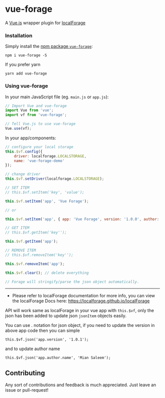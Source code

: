 # vue-forage
A [Vue.js](https://vuejs.org/) wrapper plugin for [localForage](https://github.com/localForage/localForage)


### Installation

Simply install the [npm package `vue-forage`](https://www.npmjs.com/package/vue-forage):

```
npm i vue-forage -S
```
If you prefer yarn
```
yarn add vue-forage
```

### Using vue-forage

In your main JavaScript file (eg. `main.js` or `app.js`):

```javascript
// Import Vue and vue-forage
import Vue from 'vue';
import vf from 'vue-forage';

// Tell Vue.js to use vue-forage
Vue.use(vf);
```

In your app/components:

```javascript
// configure your local storage
this.$vf.config({
    driver: localforage.LOCALSTORAGE,
    name: 'vue-forage-demo'
});

// change driver
this.$vf.setDriver(localforage.LOCALSTORAGE);

// SET ITEM
// this.$vf.setItem('key', 'value');

this.$vf.setItem('app', 'Vue Forage');

// or

this.$vf.setItem('app', { app: 'Vue Forage', version: '1.0.0', author: { name: 'John Doe', email: 'john.doe@mail.com' }});

// GET ITEM
// this.$vf.getItem('key'');

this.$vf.getItem('app');

// REMOVE ITEM
// this.$vf.removeItem('key'');

this.$vf.removeItem('app');

this.$vf.clear(); // delete everything

// Forage will stringify/parse the json object automatically. 
```
---

* Please refer to localForage documentation for more info, you can view the localForage Docs here: https://localforage.github.io/localForage

API will work same as localForage in your vue app with `this.$vf`, only the json has been added to update json `jsonItem` objects easily.

You can use . notation for json object, if you need to update the version in above app code then you can simple 
```
this.$vf.json('app.version', '1.0.1');
``` 
and to update author name
```
this.$vf.json('app.author.name', 'Mian Saleem');
```


## Contributing

Any sort of contributions and feedback is much appreciated. Just
leave an issue or pull-request!
